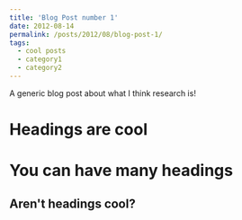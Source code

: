 ```yaml
---
title: 'Blog Post number 1'
date: 2012-08-14
permalink: /posts/2012/08/blog-post-1/
tags:
  - cool posts
  - category1
  - category2
---
```


A generic blog post about what I think research is! 

Headings are cool
======

You can have many headings
======

Aren't headings cool?
------
